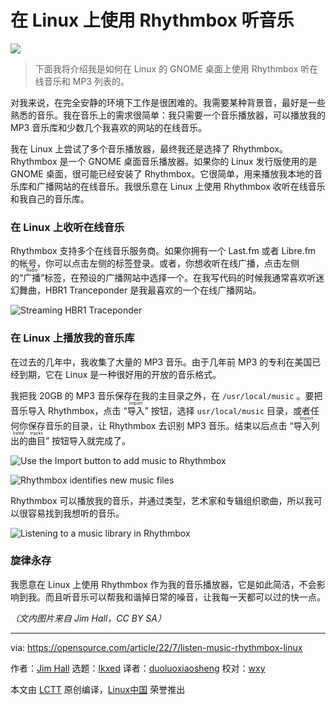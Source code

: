 [#]: subject: "Listen to music on Linux with Rhythmbox"
[#]: via: "https://opensource.com/article/22/7/listen-music-rhythmbox-linux"
[#]: author: "Jim Hall https://opensource.com/users/jim-hall"
[#]: collector: "lkxed"
[#]: translator: "duoluoxiaosheng"
[#]: reviewer: "wxy"
[#]: publisher: "wxy"
[#]: url: "https://linux.cn/article-14865-1.html"

在 Linux 上使用 Rhythmbox 听音乐
======

![](https://img.linux.net.cn/data/attachment/album/202207/25/234644f4rgrx1vrpgfk86n.jpg)

> 下面我将介绍我是如何在 Linux 的 GNOME 桌面上使用 Rhythmbox 听在线音乐和 MP3 列表的。

对我来说，在完全安静的环境下工作是很困难的。我需要某种背景音，最好是一些熟悉的音乐。我在音乐上的需求很简单：我只需要一个音乐播放器，可以播放我的 MP3 音乐库和少数几个我喜欢的网站的在线音乐。

我在 Linux 上尝试了多个音乐播放器，最终我还是选择了 Rhythmbox。 Rhythmbox 是一个 GNOME 桌面音乐播放器。如果你的 Linux 发行版使用的是 GNOME 桌面，很可能已经安装了 Rhythmbox。它很简单，用来播放我本地的音乐库和广播网站的在线音乐。我很乐意在 Linux 上使用 Rhythmbox 收听在线音乐和我自己的音乐库。

### 在 Linux 上收听在线音乐

Rhythmbox 支持多个在线音乐服务商。如果你拥有一个 Last.fm 或者 Libre.fm 的帐号，你可以点击左侧的标签登录。或者，你想收听在线广播，点击左侧的“<ruby>广播<rt>Radio</rt></ruby>”标签，在预设的广播网站中选择一个。在我写代码的时候我通常喜欢听迷幻舞曲，HBR1 Tranceponder 是我最喜欢的一个在线广播网站。

![Streaming HBR1 Traceponder][2]

### 在 Linux 上播放我的音乐库

在过去的几年中，我收集了大量的 MP3 音乐。由于几年前 MP3 的专利在美国已经到期，它在 Linux 是一种很好用的开放的音乐格式。

我把我 20GB 的 MP3 音乐保存在我的主目录之外，在 `/usr/local/music` 。要把音乐导入 Rhythmbox，点击 “<ruby>导入<rt>Import</rt></ruby>” 按钮，选择 `usr/local/music` 目录，或者任何你保存音乐的目录，让 Rhythmbox 去识别 MP3 音乐。结束以后点击 “<ruby>导入列出的曲目<rt>Import listed tracks</rt></ruby>” 按钮导入就完成了。

![Use the Import button to add music to Rhythmbox][3]

![Rhythmbox identifies new music files][4]

Rhythmbox 可以播放我的音乐，并通过类型，艺术家和专辑组织歌曲，所以我可以很容易找到我想听的音乐。

![Listening to a music library in Rhythmbox][5]

### 旋律永存

我愿意在 Linux 上使用 Rhythmbox 作为我的音乐播放器，它是如此简洁，不会影响到我。而且听音乐可以帮我和谐掉日常的噪音，让我每一天都可以过的快一点。

*（文内图片来自 Jim Hall，CC BY SA）*

--------------------------------------------------------------------------------

via: https://opensource.com/article/22/7/listen-music-rhythmbox-linux

作者：[Jim Hall][a]
选题：[lkxed][b]
译者：[duoluoxiaosheng](https://github.com/duoluoxiaosheng)
校对：[wxy](https://github.com/wxy)

本文由 [LCTT](https://github.com/LCTT/TranslateProject) 原创编译，[Linux中国](https://linux.cn/) 荣誉推出

[a]: https://opensource.com/users/jim-hall
[b]: https://github.com/lkxed
[1]: https://opensource.com/sites/default/files/lead-images/programming-code-keyboard-laptop-music-headphones.png
[2]: https://opensource.com/sites/default/files/2022-07/rhythmbox-hbr1.png
[3]: https://opensource.com/sites/default/files/2022-07/rhythmbox-import1_0.png
[4]: https://opensource.com/sites/default/files/2022-07/rhythmbox-import2.png
[5]: https://opensource.com/sites/default/files/2022-07/rhythmbox-dido-lifeforrent.png
